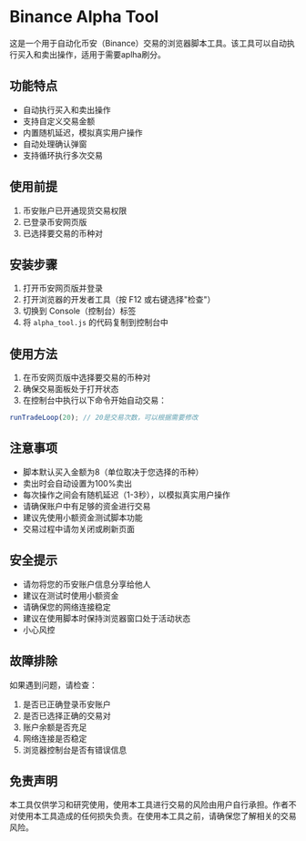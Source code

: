 # Binance Alpha Tool

这是一个用于自动化币安（Binance）交易的浏览器脚本工具。该工具可以自动执行买入和卖出操作，适用于需要aplha刷分。

## 功能特点

- 自动执行买入和卖出操作
- 支持自定义交易金额
- 内置随机延迟，模拟真实用户操作
- 自动处理确认弹窗
- 支持循环执行多次交易

## 使用前提

1. 币安账户已开通现货交易权限
2. 已登录币安网页版
3. 已选择要交易的币种对

## 安装步骤

1. 打开币安网页版并登录
2. 打开浏览器的开发者工具（按 F12 或右键选择"检查"）
3. 切换到 Console（控制台）标签
4. 将 `alpha_tool.js` 的代码复制到控制台中

## 使用方法

1. 在币安网页版中选择要交易的币种对
2. 确保交易面板处于打开状态
3. 在控制台中执行以下命令开始自动交易：

```javascript
runTradeLoop(20); // 20是交易次数，可以根据需要修改
```

## 注意事项

- 脚本默认买入金额为8（单位取决于您选择的币种）
- 卖出时会自动设置为100%卖出
- 每次操作之间会有随机延迟（1-3秒），以模拟真实用户操作
- 请确保账户中有足够的资金进行交易
- 建议先使用小额资金测试脚本功能
- 交易过程中请勿关闭或刷新页面

## 安全提示

- 请勿将您的币安账户信息分享给他人
- 建议在测试时使用小额资金
- 请确保您的网络连接稳定
- 建议在使用脚本时保持浏览器窗口处于活动状态
- 小心风控

## 故障排除

如果遇到问题，请检查：

1. 是否已正确登录币安账户
2. 是否已选择正确的交易对
3. 账户余额是否充足
4. 网络连接是否稳定
5. 浏览器控制台是否有错误信息

## 免责声明

本工具仅供学习和研究使用，使用本工具进行交易的风险由用户自行承担。作者不对使用本工具造成的任何损失负责。在使用本工具之前，请确保您了解相关的交易风险。 